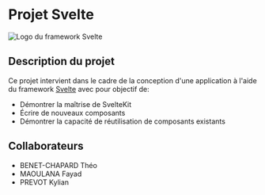 # Projet Svelte

![Logo du framework Svelte](https://blog.ippon.fr/content/images/2020/11/svelte-logo.png)

## Description du projet

Ce projet intervient dans le cadre de la conception d'une application à l'aide du framework [Svelte](https://svelte.dev/) avec pour objectif de:

- Démontrer la maîtrise de SvelteKit
- Écrire de nouveaux composants
- Démontrer la capacité de réutilisation de composants existants

## Collaborateurs

- BENET-CHAPARD Théo
- MAOULANA Fayad
- PREVOT Kylian
